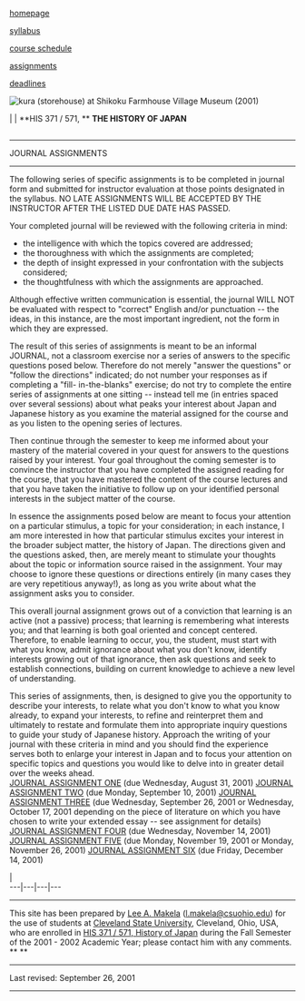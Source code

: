 



[homepage](index.html)

[syllabus](syl.html)

[course schedule](csc.html)

[assignments](assign.html)

[deadlines](dead.html)





![kura \(storehouse\) at Shikoku Farmhouse Village Museum
\(2001\)](entry01a.jpg)



|  |    **HIS 371 / 571,  ** **THE HISTORY OF JAPAN**

##

* * *

  
JOURNAL ASSIGNMENTS

* * *



The following series of specific assignments is to be completed in journal
form and submitted for instructor evaluation at those points designated in the
syllabus.  NO LATE ASSIGNMENTS WILL BE ACCEPTED BY THE INSTRUCTOR AFTER THE
LISTED DUE DATE HAS PASSED.  
      
Your completed journal will be reviewed with the following criteria in mind:  

  * the intelligence with which the topics covered are addressed;
  * the thoroughness with which the assignments are completed;
  * the depth of insight expressed in your confrontation with the subjects considered;
  * the thoughtfulness with which the assignments are approached. 

Although effective written communication is essential, the journal WILL NOT be
evaluated with respect to "correct" English and/or punctuation -- the ideas,
in this instance, are the most important ingredient, not the form in which
they are expressed.  
     
The result of this series of assignments is meant to be an informal JOURNAL,
not a classroom exercise nor a series of answers to the specific questions
posed below.  Therefore do not merely "answer the questions" or "follow the
directions" indicated; do not number your responses as if completing a "fill-
in-the-blanks" exercise; do not try to complete the entire series of
assignments at one sitting -- instead tell me (in entries spaced over several
sessions) about what peaks your interest about Japan and Japanese history as
you examine the material assigned for the course and as you listen to the
opening series of lectures.  
      
Then continue through the semester to keep me informed about your mastery of
the material covered in your quest for answers to the questions raised by your
interest.  Your goal throughout the coming semester is to convince the
instructor that you have completed the assigned reading for the course, that
you have mastered the content of the course lectures and that you have taken
the initiative to follow up on your identified personal interests in the
subject matter of the course.  
       
In essence the assignments posed below are meant to focus your attention on a
particular stimulus, a topic for your consideration; in each instance, I am
more interested in how that particular stimulus excites your interest in the
broader subject matter, the history of Japan.  The directions given and the
questions asked, then, are merely meant to stimulate your thoughts about the
topic or information source raised in the assignment.  Your may choose to
ignore these questions or directions entirely (in many cases they are very
repetitious anyway!), as long as you write about what the assignment asks you
to consider.  
     
This overall journal assignment grows out of a conviction that learning is an
active (not a passive) process; that learning is remembering what interests
you; and that learning is both goal oriented and concept centered.  Therefore,
to enable learning to occur, you, the student, must start with what you know,
admit ignorance about what you don't know, identify interests growing out of
that ignorance, then ask questions and seek to establish connections, building
on current knowledge to achieve a new level of understanding.  
     
This series of assignments, then, is designed to give you the opportunity to
describe your interests, to relate what you don't know to what you know
already, to expand your interests, to refine and reinterpret them and
ultimately to restate and formulate them into appropriate inquiry questions to
guide your study of Japanese history.  Approach the writing of your journal
with these criteria in mind and you should find the experience serves both to
enlarge your interest in Japan and to focus your attention on specific topics
and questions you would like to delve into in greater detail over the weeks
ahead.  
  [JOURNAL ASSIGNMENT ONE](jas01.html) (due Wednesday, August 31, 2001)
[JOURNAL ASSIGNMENT TWO](jas02.html) (due Monday, September 10, 2001)
[JOURNAL ASSIGNMENT THREE](jas03.html) (due Wednesday, September 26, 2001 or
Wednesday, October 17, 2001 depending on the piece of literature on which you
have chosen to write your extended essay -- see assignment for details)
[JOURNAL ASSIGNMENT FOUR](jas04.html) (due Wednesday, November 14, 2001)
[JOURNAL ASSIGNMENT FIVE](jas05.html) (due Monday, November 19, 2001 or
Monday, November 26, 2001)   [JOURNAL ASSIGNMENT
SIX](http://www.csuohio.edu/history/courses/his371/jas06.html) (due Friday,
December 14, 2001)  

|  
---|---|---|---  
  
* * *

This site has been prepared by [Lee A.
Makela](http://www.csuohio.edu/history/fac-stf/lam.html)
([l.makela@csuohio.edu](mailto:l.makela@csuohio.edu)) for the use of students
at [Cleveland State University](http://www.csuohio.edu), Cleveland, Ohio, USA,
who are enrolled in [HIS 371 / 571, History of
Japan](http://www.csuohio.edu/history/Classes/371.html) during the Fall
Semester of the 2001 - 2002 Academic Year; please contact him with any
comments. **    **

* * *

Last revised: September 26, 2001

* * *

